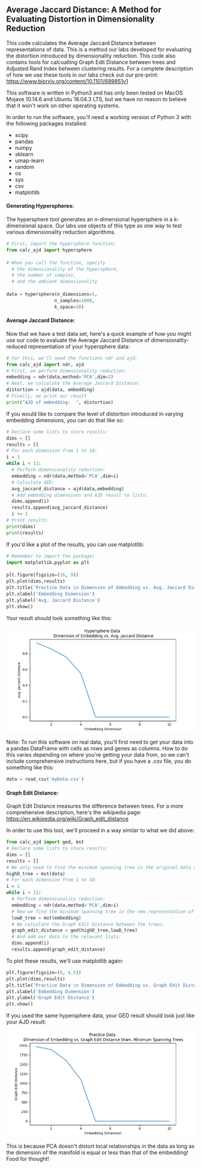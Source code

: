 ## Average Jaccard Distance:  A Method for Evaluating Distortion in Dimensionality Reduction

This code calculates the Average Jaccard Distance between representations of data.  This is a method our labs developed for evaluating the distortion introduced by dimensionality reduction. This code also contains tools for calcualting Graph Edit Distance between trees and Adjusted Rand Index between clustering results.  For a complete description of how we use these tools in our labs check out our pre-print:
https://www.biorxiv.org/content/10.1101/689851v1

This software is written in Python3 and has only been tested on MacOS Mojave 10.14.6 and Ubuntu
18.04.3 LTS, but we have no reason to believe that it won't work on other operating systems.

In order to run the software, you'll need a working version of Python 3 with the following packages installed:

- scipy
- pandas
- numpy
- sklearn
- umap-learn
- random
- os
- sys
- csv
- matplotlib

#### Generating Hyperspheres:

The hypersphere tool generates an n-dimensional hypersphere in a k-dimensional space.  Our labs use objects of this type as one way to test various dimensionality reduction algorithms.

```python
# First, import the hypersphere function:
from calc_ajd import hypersphere

# When you call the function, specify
  # the dimensionality of the hypersphere,
  # the number of samples,
  # and the ambient dimensionality

data = hypersphere(n_dimensions=5,
                  n_samples=1000,
                  k_space=20)

```

#### Average Jaccard Distance:

Now that we have a test data set, here's a quick example of how you might use our code to evaluate the Average Jaccard Distance of dimensionality-reduced representation of your hypersphere data:

```python
# For this, we'll need the functions ndr and ajd:
from calc_ajd import ndr, ajd
# First, we perform dimensionality reduction:
embedding = ndr(data,method='PCA',dim=2)
# Next, we calculate the Average Jaccard Distance:
distortion = ajd(data, embedding)
# Finally, we print our result
print("AJD of embedding:  ", distortion)
```

If you would like to compare the level of distortion introduced in varying embedding dimensions, you can do that like so:

```python
# Declare some lists to store results:
dims = []
results = []
# For each dimension from 1 to 10:
i = 1
while i < 11:
  # Perform dimensionality reduction:
  embedding = ndr(data,method='PCA',dim=i)
  # Calculate GED:
  avg_jaccard_distance = ajd(data,embedding)
  # Add embedding dimensions and AJD result to lists:
  dims.append(i)
  results.append(avg_jaccard_distance)
  i += 1
# Print results:
print(dims)
print(results)
```





If you'd like a plot of the results, you can use matplotlib:

```python
# Remember to import the package!
import matplotlib.pyplot as plt

plt.figure(figsize=(16, 9))
plt.plot(dims,results)
plt.title('Practice Data \n Dimension of Embedding vs. Avg. Jaccard Distance')
plt.xlabel('Embedding Dimension')
plt.ylabel('Avg. Jaccard Distance')
plt.show()
```
Your result should look something like this:

![Image of AJD Result](sample_result_1.png)


Note: To run this software on real data, you'll first need to get your data into a pandas DataFrame with cells as rows and genes as columns.  How to do this varies depending on where you're getting your data from, so we can't include comprehensive instructions here, but if you have a .csv file, you do something like this:

```python
data = read_csv('myData.csv')
```
#### Graph Edit Distance:

Graph Edit Distance measures the difference between  trees.  For a more comprehensive description, here's the wikipedia page: https://en.wikipedia.org/wiki/Graph_edit_distance  

In order to use this tool, we'll proceed in a way similar to what we did above:

```python
from calc_ajd import ged, mst
# Declare some lists to store results:
dims = []
results = []
# We only need to find the minimum spanning tree in the original data once:
highD_tree = mst(data)  
# For each dimension from 1 to 10:
i = 1
while i < 11:
  # Perform dimesnionality reduction:
  embedding = ndr(data,method='PCA',dim=i)
  # Now we find the minimum spanning tree in the new representation of the data:
  lowD_tree = mst(embedding)
  # We calculate the Graph Edit Distance between the trees:
  graph_edit_distance = ged(highD_tree,lowD_tree)
  # And add our data to the relevant lists:
  dims.append(i)
  results.append(graph_edit_distance)
```

To plot these results, we'll use matplotlib again:

```python
plt.figure(figsize=(8, 4.5))
plt.plot(dims,results)
plt.title('Practice Data \n Dimension of Embedding vs. Graph Edit Distance btwn. Minimum Spanning Trees')
plt.xlabel('Embedding Dimension')
plt.ylabel('Graph Edit Distance')
plt.show()
```

If you used the same hypersphere data, your GED result should look just like your AJD result:


![Image of GED Result](sample_result_2.png)

This is because PCA doesn't distort local relationships in the data as long as the dimension of the manifold is equal or less than that of the embedding!  Food for thought!
